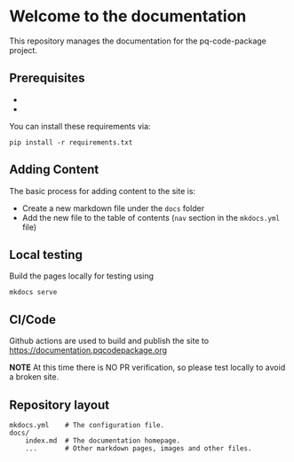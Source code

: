<!-- SPDX-License-Identifier: CC-BY-4.0 -->
# Welcome to the documentation

This repository manages the documentation for the pq-code-package project.

## Prerequisites

- [Material for MkDocs]: https://squidfunk.github.io/mkdocs-material/
- [Mike]: https://github.com/jimporter/mike

You can install these requirements via:
```
pip install -r requirements.txt
```

## Adding Content

The basic process for adding content to the site is:

- Create a new markdown file under the `docs` folder
- Add the new file to the table of contents (`nav` section in the `mkdocs.yml` file)

## Local testing

Build the pages locally for testing using
```
mkdocs serve
```

## CI/Code

Github actions are used to build and publish the site to https://documentation.pqcodepackage.org

**NOTE** At this time there is NO PR verification, so please test locally to avoid a broken site.


## Repository layout

    mkdocs.yml    # The configuration file.
    docs/
        index.md  # The documentation homepage.
        ...       # Other markdown pages, images and other files.
